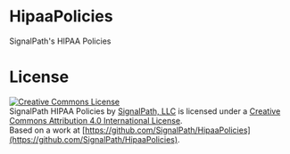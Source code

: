 # HipaaPolicies
SignalPath's HIPAA Policies

# License
[![Creative Commons License](https://i.creativecommons.org/l/by/4.0/88x31.png)](http://creativecommons.org/licenses/by/4.0/)  
<span xmlns:dct="http://purl.org/dc/terms/" href="http://purl.org/dc/dcmitype/Text" property="dct:title" rel="dct:type">SignalPath HIPAA Policies</span> by [SignalPath, LLC](github.com/SignalPath) is licensed under a [Creative Commons Attribution 4.0 International License](http://creativecommons.org/licenses/by/4.0/).  
Based on a work at [https://github.com/SignalPath/HipaaPolicies](https://github.com/SignalPath/HipaaPolicies).
